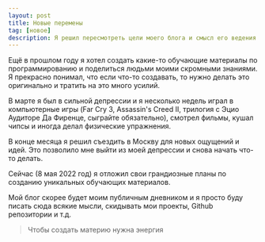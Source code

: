 ```yaml
---
layout: post
title: Новые перемены
tag: [новое]
description: Я решил пересмотреть цели моего блога и смысл его ведения.
---
```


Ещё в прошлом году я хотел создать какие-то обучающие материалы по программированию и поделиться людьми моими скромными знаниями. Я прекрасно понимал, что если что-то создавать, то нужно делать это оригинально и тратить на это много усилий.

В марте я был в сильной депрессии и я несколько недель играл в компьютерные игры (Far Cry 3, Assassin's Creed II, трилогия с Эцио Аудиторе Да Фиренце, сыграйте обязательно), смотрел фильмы, кушал чипсы и иногда делал физические упражнения.

В конце месяца я решил съездить в Москву для новых ощущений и идей. Это позволило мне выйти из моей депрессии и снова начать что-то делать.

Сейчас (8 мая 2022 год) я отложил свои грандиозные планы по созданию уникальных обучающих материалов.

Мой блог скорее будет моим публичным дневником и я просто буду писать сюда всякие мысли, скидывать мои проекты, Github репозитории и т.д.

> Чтобы создать материю нужна энергия

